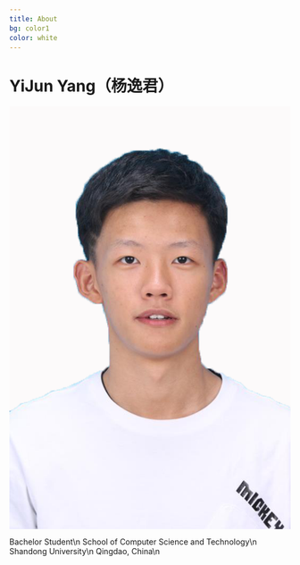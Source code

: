 ```yaml
---
title: About
bg: color1
color: white
---
```


# YiJun Yang（杨逸君）


<div class="row small center column">
  <img style="float:right; display: block;" src="img/yyj.png" alt="YiJun Yang">
</div>

<div class="row big column">
<p>
Bachelor Student\n
School of Computer Science and Technology\n
Shandong University\n
Qingdao, China\n


</p></div>

